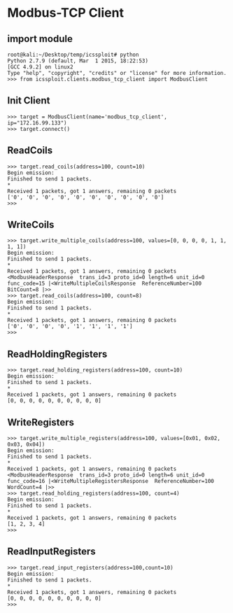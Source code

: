 # Modbus-TCP Client

## import module
    root@kali:~/Desktop/temp/icssploit# python
    Python 2.7.9 (default, Mar  1 2015, 18:22:53)
    [GCC 4.9.2] on linux2
    Type "help", "copyright", "credits" or "license" for more information.
    >>> from icssploit.clients.modbus_tcp_client import ModbusClient

## Init Client
    >>> target = ModbusClient(name='modbus_tcp_client', ip="172.16.99.133")
    >>> target.connect()
    
## ReadCoils
    >>> target.read_coils(address=100, count=10)
    Begin emission:
    Finished to send 1 packets.
    *
    Received 1 packets, got 1 answers, remaining 0 packets
    ['0', '0', '0', '0', '0', '0', '0', '0', '0', '0']
    >>>

## WriteCoils
    >>> target.write_multiple_coils(address=100, values=[0, 0, 0, 0, 1, 1, 1, 1])
    Begin emission:
    Finished to send 1 packets.
    *
    Received 1 packets, got 1 answers, remaining 0 packets
    <ModbusHeaderResponse  trans_id=3 proto_id=0 length=6 unit_id=0 func_code=15 |<WriteMultipleCoilsResponse  ReferenceNumber=100 BitCount=8 |>>
    >>> target.read_coils(address=100, count=8)
    Begin emission:
    Finished to send 1 packets.
    *
    Received 1 packets, got 1 answers, remaining 0 packets
    ['0', '0', '0', '0', '1', '1', '1', '1']
    >>>

## ReadHoldingRegisters
    >>> target.read_holding_registers(address=100, count=10)
    Begin emission:
    Finished to send 1 packets.
    *
    Received 1 packets, got 1 answers, remaining 0 packets
    [0, 0, 0, 0, 0, 0, 0, 0, 0, 0]

## WriteRegisters
    >>> target.write_multiple_registers(address=100, values=[0x01, 0x02, 0x03, 0x04])
    Begin emission:
    Finished to send 1 packets.
    *
    Received 1 packets, got 1 answers, remaining 0 packets
    <ModbusHeaderResponse  trans_id=3 proto_id=0 length=6 unit_id=0 func_code=16 |<WriteMultipleRegistersResponse  ReferenceNumber=100 WordCount=4 |>>
    >>> target.read_holding_registers(address=100, count=4)
    Begin emission:
    Finished to send 1 packets.
    *
    Received 1 packets, got 1 answers, remaining 0 packets
    [1, 2, 3, 4]
    >>>
    
## ReadInputRegisters
    >>> target.read_input_registers(address=100,count=10)
    Begin emission:
    Finished to send 1 packets.
    *
    Received 1 packets, got 1 answers, remaining 0 packets
    [0, 0, 0, 0, 0, 0, 0, 0, 0, 0]
    >>>